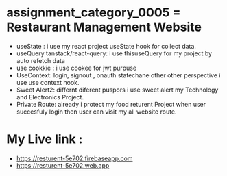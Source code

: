 # assignment_category_0005 = Restaurant Management Website
- useState : i use my react project useState hook for collect data.
- useQuery tanstack/react-query: i use thisuseQuery for my project by auto refetch data
- use cookkie : i use cookee for jwt purpuse
- UseContext: login, signout ,  onauth statechane other other perspective i use use context hook.
- Sweet Alert2: differnt diferent  puspors i use sweet alert my  Technology and Electronics Project.
- Private Route: already i protect my  food returent Project when user succesfuly login then user can visit my all website route.

# My Live link :
- https://resturent-5e702.firebaseapp.com
- https://resturent-5e702.web.app